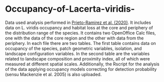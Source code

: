 # Occupancy-of-Lacerta-viridis-
Data used analysis performed in [Prieto-Ramirez et al. (2020)](https://journals.plos.org/plosone/article?id=10.1371/journal.pone.0229600). It includes data on L. viridis occupancy and habitat loss at the core and periphery of the distribution range of the species. It contains two OpenOffice Calc files, one with the data of the core region and the other with data from the periphery. In each file there are two tables. The first table contains data on occupancy of the species, patch geometric variables, isolation, and landscape configuration variables. In the second table are the variables related to landscape composition and proximity index, all of which were measured at different spatial scales. Additionally, the Rscript for the analysis of the data applying occupancy models correcting for detection probability (sensu Mackenzie et al. 2005) is also uploaded.

